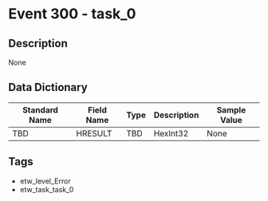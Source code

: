 # Event 300 - task_0

## Description
None

## Data Dictionary
|Standard Name|Field Name|Type|Description|Sample Value|
|---|---|---|---|---|
|TBD|HRESULT|TBD|HexInt32|None|None|

## Tags
* etw_level_Error
* etw_task_task_0